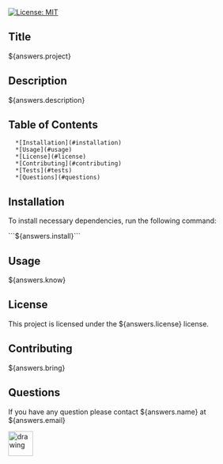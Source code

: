 [![License: MIT](https://img.shields.io/badge/License-${answers.license}-blueviolet.svg)](https://opensource.org/licenses/${answers.license})
  
  ## Title
  ${answers.project}
  
  ## Description
  ${answers.description}
  
  ## Table of Contents
      *[Installation](#installation)
      *[Usage](#usage)
      *[License](#license)
      *[Contributing](#contributing)
      *[Tests](#tests)
      *[Questions](#questions)
  
  ## Installation
  To install necessary dependencies, run the following command:
  
  \`\`\`${answers.install}\`\`\`
  
  
  ## Usage
  ${answers.know}
  
  ## License
  This project is licensed under the ${answers.license} license.
  
  ## Contributing
  ${answers.bring}
  
  ## Questions
  If you have any question please contact ${answers.name} at ${answers.email} 
  
  <img src="${answers.gitHubPic}.png" alt="drawing" width="50"/>
 